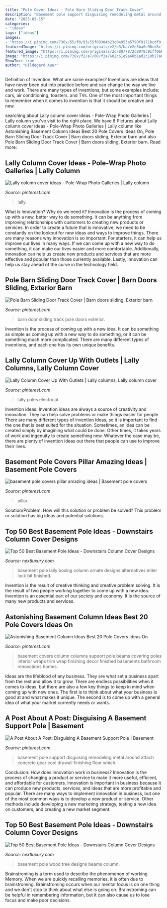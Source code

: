 ```yaml
---
title: "Pole Cover Ideas - Pole Barn Sliding Door Track Cover"
description: "Basement pole support disguising remodeling metal around attach concrete gear cool drywall finishing floor which"
date: "2023-02-15"
categories:
- "ideas"
tags: ["ideas"]
images:
- "https://i.pinimg.com/736x/55/f0/93/55f09304b23c04953a5798f9171bcdf9.jpg"
featuredImage: "https://i.pinimg.com/originals/e2/e3/ba/e2e3ba0c98cd3c150c4ad60378e55d7b.jpg"
featured_image: "https://i.pinimg.com/originals/2c/80/78/2c8078c91ff06600968c7ac0668076a4.jpg"
image: "https://i.pinimg.com/736x/f2/a7/60/f2a7602c61e9a68b1ad2c10b27a6013f.jpg"
ShowToc: true
author: "Hildegard Auer"
---
```



Definition of Invention: What are some examples?
Inventions are ideas that have never been put into practice before and can change the way we live and work. There are many types of inventions, but some examples include: cars, air conditioning, toasters, and TVs. One of the most important things to remember when it comes to invention is that it should be creative and new.

	

		
searching about Lally column cover ideas - Pole-Wrap Photo Galleries | Lally column you've visit to the right place. We have 8 Pictures about Lally column cover ideas - Pole-Wrap Photo Galleries | Lally column like Astonishing Basement Column Ideas Best 20 Pole Covers Ideas On, Pole Barn Sliding Door Track Cover | Barn doors sliding, Exterior barn and also Pole Barn Sliding Door Track Cover | Barn doors sliding, Exterior barn. Read more:
		
    
## Lally Column Cover Ideas - Pole-Wrap Photo Galleries | Lally Column

<img loading=lazy src="https://i.pinimg.com/736x/55/f0/93/55f09304b23c04953a5798f9171bcdf9.jpg" onerror="this.onerror=null;this.src='https://tse4.mm.bing.net/th?id=OIP.JJULozhUUOzMTyJLIGquEAHaJ3&amp;pid=15.1';" alt="Lally column cover ideas - Pole-Wrap Photo Galleries | Lally column">

_Source: pinterest.com_

>lally. 

	

What is innovation? Why do we need it?
Innovation is the process of coming up with a new, better way to do something. It can be anything from improving relationships with customers to creating new products or services. In order to create a future that is innovative, we need to be constantly on the lookout for new ideas and ways to improve things.
There are many reasons why innovation is so important. For starters, it can help us improve our lives in many ways. If we can come up with a new way to do something, it can make our lives easier and more comfortable. Additionally, innovation can help us create new products and services that are more effective and popular than those currently available. Lastly, innovation can help us stay ahead of the curve in the technology field.

    
## Pole Barn Sliding Door Track Cover | Barn Doors Sliding, Exterior Barn

<img loading=lazy src="https://i.pinimg.com/736x/f2/a7/60/f2a7602c61e9a68b1ad2c10b27a6013f.jpg" onerror="this.onerror=null;this.src='https://tse1.mm.bing.net/th?id=OIP.c_0ZRoyCt7fb_0q7dLljvAAAAA&amp;pid=15.1';" alt="Pole Barn Sliding Door Track Cover | Barn doors sliding, Exterior barn">

_Source: pinterest.com_

>barn door sliding track pole doors exterior. 

	

Invention is the process of coming up with a new idea. It can be something as simple as coming up with a new way to do something, or it can be something much more complicated. There are many different types of inventions, and each one has its own unique benefits.

    
## Lally Column Cover Up With Outlets | Lally Columns, Lally Column Cover

<img loading=lazy src="https://i.pinimg.com/736x/60/c1/12/60c1128f6122d938b6ff76f7ae46c508.jpg" onerror="this.onerror=null;this.src='https://tse4.mm.bing.net/th?id=OIP.eXXsNpMGxiSD7kbkNERwcQHaEK&amp;pid=15.1';" alt="Lally Column Cover Up With Outlets | Lally columns, Lally column cover">

_Source: pinterest.com_

>lally poles electrical. 

	

Invention ideas:
Invention ideas are always a source of creativity and innovation. They can help solve problems or make things easier for people. There are many different types of invention ideas, so it is important to find the one that is best suited for the situation. Sometimes, an idea can be created simply by imagining what could be done. Other times, it takes years of work and ingenuity to create something new. Whatever the case may be, there are plenty of invention ideas out there that people can use to improve their lives.

    
## Basement Pole Covers Pillar Amazing Ideas | Basement Pole Covers

<img loading=lazy src="https://i.pinimg.com/originals/e2/e3/ba/e2e3ba0c98cd3c150c4ad60378e55d7b.jpg" onerror="this.onerror=null;this.src='https://tse1.mm.bing.net/th?id=OIP.fITEHuuw5aIfng733OtqngHaEV&amp;pid=15.1';" alt="basement pole covers pillar amazing ideas | Basement pole covers">

_Source: pinterest.com_

>pillar. 

	

Solution/Problem: How will this solution or problem be solved?
This problem or solution has big ideas and potential solutions.

    
## Top 50 Best Basement Pole Ideas - Downstairs Column Cover Designs

<img loading=lazy src="http://nextluxury.com/wp-content/uploads/ornate-carpentry-millwork-basement-pole-ideas.jpg" onerror="this.onerror=null;this.src='https://tse2.mm.bing.net/th?id=OIP.ZEfOi5ppp8Xe--esAl_vSgAAAA&amp;pid=15.1';" alt="Top 50 Best Basement Pole Ideas - Downstairs Column Cover Designs">

_Source: nextluxury.com_

>basement pole lally boxing column ornate designs alternatives miter lock bit finished. 

	

Invention is the result of creative thinking and creative problem solving. It is the result of two people working together to come up with a new idea. Invention is an essential part of our society and economy. It is the source of many new products and services.

    
## Astonishing Basement Column Ideas Best 20 Pole Covers Ideas On

<img loading=lazy src="https://i.pinimg.com/originals/6c/11/f5/6c11f5da411f4ddf32ae459353b4de0a.jpg" onerror="this.onerror=null;this.src='https://tse2.mm.bing.net/th?id=OIP.OdvnmICxXwwRmX5wUBxAvgHaJ3&amp;pid=15.1';" alt="Astonishing Basement Column Ideas Best 20 Pole Covers Ideas On">

_Source: pinterest.com_

>basement covers column columns support pole beams covering poles interior wraps trim wrap finishing decor finished basements bathroom renovations homes. 

	

Ideas are the lifeblood of any business. They are what set a business apart from the rest and allow it to grow. There are endless possibilities when it comes to ideas, but there are also a few key things to keep in mind when coming up with new ones. The first is to think about what your business is good at and what makes it unique. The second is to come up with a general idea of what your market currently needs or wants.

    
## A Post About A Post: Disguising A Basement Support Pole | Basement

<img loading=lazy src="https://i.pinimg.com/originals/2c/80/78/2c8078c91ff06600968c7ac0668076a4.jpg" onerror="this.onerror=null;this.src='https://tse4.mm.bing.net/th?id=OIP.gOeqc9CsgBEbGG6IqCB0ugHaJ4&amp;pid=15.1';" alt="A Post About A Post: Disguising A Basement Support Pole | Basement">

_Source: pinterest.com_

>basement pole support disguising remodeling metal around attach concrete gear cool drywall finishing floor which. 

	

Conclusion: How does innovation work in business?
Innovation is the process of changing a product or service to make it more useful, efficient, and affordable for customers. Innovation is important in business because it can produce new products, services, and ideas that are more profitable and popular. There are many ways to implement innovation in business, but one of the most common ways is to develop a new product or service. Other methods include developing a new marketing strategy, testing a new idea on customers, and creating a new market segment.

    
## Top 50 Best Basement Pole Ideas - Downstairs Column Cover Designs

<img loading=lazy src="http://nextluxury.com/wp-content/uploads/log-cabin-wood-tree-basement-pole-ideas.jpg" onerror="this.onerror=null;this.src='https://tse4.mm.bing.net/th?id=OIP.RUfi0SUd3M7cX6ERsKo1qwHaHa&amp;pid=15.1';" alt="Top 50 Best Basement Pole Ideas - Downstairs Column Cover Designs">

_Source: nextluxury.com_

>basement pole wood tree designs beams column. 

	

Brainstroming is a term used to describe the phenomenon of working Memory. When we are quickly recalling memories, it is often due to brainstroming. Brainstroming occurs when our mental focus is on one thing and we don't stop to think about what else is going on. Brainstroming can be helpful in remembering information, but it can also cause us to lose focus and make poor decisions.

